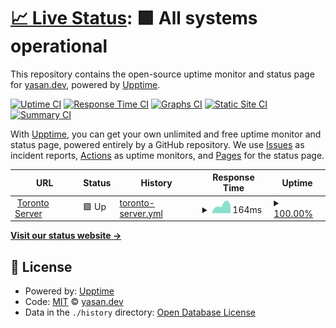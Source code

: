 # [📈 Live Status](https://status.yasan.dev): <!--live status--> **🟩 All systems operational**

This repository contains the open-source uptime monitor and status page for [yasan.dev](https://status.yasan.dev), powered by [Upptime](https://github.com/upptime/upptime).

[![Uptime CI](https://github.com/yasan.dev/status.yasan.dev/workflows/Uptime%20CI/badge.svg)](https://github.com/yasan.dev/status.yasan.dev/actions?query=workflow%3A%22Uptime+CI%22)
[![Response Time CI](https://github.com/yasan.dev/status.yasan.dev/workflows/Response%20Time%20CI/badge.svg)](https://github.com/yasan.dev/status.yasan.dev/actions?query=workflow%3A%22Response+Time+CI%22)
[![Graphs CI](https://github.com/yasan.dev/status.yasan.dev/workflows/Graphs%20CI/badge.svg)](https://github.com/yasan.dev/status.yasan.dev/actions?query=workflow%3A%22Graphs+CI%22)
[![Static Site CI](https://github.com/yasan.dev/status.yasan.dev/workflows/Static%20Site%20CI/badge.svg)](https://github.com/yasan.dev/status.yasan.dev/actions?query=workflow%3A%22Static+Site+CI%22)
[![Summary CI](https://github.com/yasan.dev/status.yasan.dev/workflows/Summary%20CI/badge.svg)](https://github.com/yasan.dev/status.yasan.dev/actions?query=workflow%3A%22Summary+CI%22)

With [Upptime](https://upptime.js.org), you can get your own unlimited and free uptime monitor and status page, powered entirely by a GitHub repository. We use [Issues](https://github.com/yasan.dev/status.yasan.dev/issues) as incident reports, [Actions](https://github.com/yasan.dev/status.yasan.dev/actions) as uptime monitors, and [Pages](https://status.yasan.dev) for the status page.

<!--start: status pages-->
<!-- This summary is generated by Upptime (https://github.com/upptime/upptime) -->
<!-- Do not edit this manually, your changes will be overwritten -->
<!-- prettier-ignore -->
| URL | Status | History | Response Time | Uptime |
| --- | ------ | ------- | ------------- | ------ |
| <img alt="" src="https://yasan.dev/Upptime/toronto-server.png" height="13"> [Toronto Server](https://www.yasan.dev) | 🟩 Up | [toronto-server.yml](https://github.com/yasandev/status.yasan.dev/commits/HEAD/history/toronto-server.yml) | <details><summary><img alt="Response time graph" src="./graphs/toronto-server/response-time-week.png" height="20"> 164ms</summary><br><a href="https://status.yasan.dev/history/toronto-server"><img alt="Response time 164" src="https://img.shields.io/endpoint?url=https%3A%2F%2Fraw.githubusercontent.com%2Fyasandev%2Fstatus.yasan.dev%2FHEAD%2Fapi%2Ftoronto-server%2Fresponse-time.json"></a><br><a href="https://status.yasan.dev/history/toronto-server"><img alt="24-hour response time 162" src="https://img.shields.io/endpoint?url=https%3A%2F%2Fraw.githubusercontent.com%2Fyasandev%2Fstatus.yasan.dev%2FHEAD%2Fapi%2Ftoronto-server%2Fresponse-time-day.json"></a><br><a href="https://status.yasan.dev/history/toronto-server"><img alt="7-day response time 164" src="https://img.shields.io/endpoint?url=https%3A%2F%2Fraw.githubusercontent.com%2Fyasandev%2Fstatus.yasan.dev%2FHEAD%2Fapi%2Ftoronto-server%2Fresponse-time-week.json"></a><br><a href="https://status.yasan.dev/history/toronto-server"><img alt="30-day response time 164" src="https://img.shields.io/endpoint?url=https%3A%2F%2Fraw.githubusercontent.com%2Fyasandev%2Fstatus.yasan.dev%2FHEAD%2Fapi%2Ftoronto-server%2Fresponse-time-month.json"></a><br><a href="https://status.yasan.dev/history/toronto-server"><img alt="1-year response time 164" src="https://img.shields.io/endpoint?url=https%3A%2F%2Fraw.githubusercontent.com%2Fyasandev%2Fstatus.yasan.dev%2FHEAD%2Fapi%2Ftoronto-server%2Fresponse-time-year.json"></a></details> | <details><summary><a href="https://status.yasan.dev/history/toronto-server">100.00%</a></summary><a href="https://status.yasan.dev/history/toronto-server"><img alt="All-time uptime 100.00%" src="https://img.shields.io/endpoint?url=https%3A%2F%2Fraw.githubusercontent.com%2Fyasandev%2Fstatus.yasan.dev%2FHEAD%2Fapi%2Ftoronto-server%2Fuptime.json"></a><br><a href="https://status.yasan.dev/history/toronto-server"><img alt="24-hour uptime 100.00%" src="https://img.shields.io/endpoint?url=https%3A%2F%2Fraw.githubusercontent.com%2Fyasandev%2Fstatus.yasan.dev%2FHEAD%2Fapi%2Ftoronto-server%2Fuptime-day.json"></a><br><a href="https://status.yasan.dev/history/toronto-server"><img alt="7-day uptime 100.00%" src="https://img.shields.io/endpoint?url=https%3A%2F%2Fraw.githubusercontent.com%2Fyasandev%2Fstatus.yasan.dev%2FHEAD%2Fapi%2Ftoronto-server%2Fuptime-week.json"></a><br><a href="https://status.yasan.dev/history/toronto-server"><img alt="30-day uptime 100.00%" src="https://img.shields.io/endpoint?url=https%3A%2F%2Fraw.githubusercontent.com%2Fyasandev%2Fstatus.yasan.dev%2FHEAD%2Fapi%2Ftoronto-server%2Fuptime-month.json"></a><br><a href="https://status.yasan.dev/history/toronto-server"><img alt="1-year uptime 100.00%" src="https://img.shields.io/endpoint?url=https%3A%2F%2Fraw.githubusercontent.com%2Fyasandev%2Fstatus.yasan.dev%2FHEAD%2Fapi%2Ftoronto-server%2Fuptime-year.json"></a></details>

<!--end: status pages-->

[**Visit our status website →**](https://status.yasan.dev)

## 📄 License

- Powered by: [Upptime](https://github.com/upptime/upptime)
- Code: [MIT](./LICENSE) © [yasan.dev](https://status.yasan.dev)
- Data in the `./history` directory: [Open Database License](https://opendatacommons.org/licenses/odbl/1-0/)
